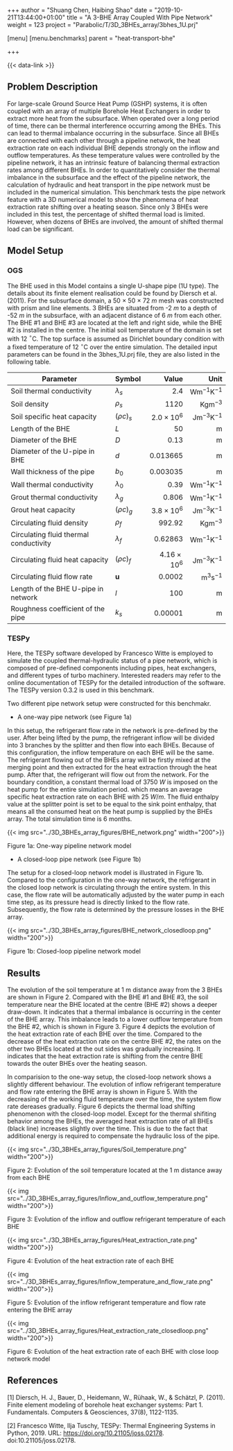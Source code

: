 +++
author = "Shuang Chen, Haibing Shao"
date = "2019-10-21T13:44:00+01:00"
title = "A 3-BHE Array Coupled With Pipe Network"
weight = 123
project = "Parabolic/T/3D_3BHEs_array/3bhes_1U.prj"

[menu]
  [menu.benchmarks]
    parent = "heat-transport-bhe"

+++

{{< data-link >}}

## Problem Description

For large-scale Ground Source Heat Pump (GSHP) systems, it is often coupled with an array of multiple Borehole Heat Exchangers in order to extract more heat from the subsurface.
When operated over a long period of time, there can be thermal interference occurring among the BHEs.
This can lead to thermal imbalance occurring in the subsurface.
Since all BHEs are connected with each other through a pipeline network, the heat extraction rate on each individual BHE depends strongly on the inflow and outflow temperatures.
As these temperature values were controlled by the pipeline network, it has an intrinsic feature of balancing thermal extraction rates among different BHEs.
In order to quantitatively consider the thermal imbalance in the subsurface and the effect of the pipeline network, the calculation of hydraulic and heat transport in the pipe network must be included in the numerical simulation.
This benchmark tests the pipe network feature with a 3D numerical model to show the phenomena of heat extraction rate shifting over a heating season.
Since only 3 BHEs were included in this test, the percentage of shifted thermal load is limited. However, when dozens of BHEs are involved, the amount of shifted thermal load can be significant.

## Model Setup

### OGS

The BHE used in this Model contains a single U-shape pipe (1U type).
The details about its finite element realisation could be found by Diersch et al. (2011).
For the subsurface domain, a 50 $\times$ 50 $\times$ 72 $m$ mesh was constructed with prism and line elements.
3 BHEs are situated from -2 $m$ to a depth of -52 $m$ in the subsurface, with an adjacent distance of 6 $m$ from each other.
The BHE \#1 and BHE \#3 are located at the left and right side, while the BHE \#2 is installed in the centre.
The initial soil temperature of the domain is set with 12 $^\circ$C.
The top surface is assumed as Dirichlet boundary condition with a fixed temperature of 12 $^\circ$C over the entire simulation.
The detailed input parameters can be found in the 3bhes\_1U.prj file, they are also listed in the following table.

| Parameter                              | Symbol             |  Value              | Unit                        |
| -------------------------------------- |:------------------ | -------------------:| --------------------------: |
| Soil thermal conductivity              | $\lambda_{s}$      | $2.4$               | $\mathrm{W m^{-1} K^{-1}}$  |
| Soil density                           | $\rho_{s}$         | $1120$              | $\mathrm{Kg m^{-3}}$        |
| Soil specific heat capacity            | $(\rho c)_{s}$     | $2.0\times10^{6}$   | $\mathrm{J m^{-3}K^{-1}}$   |
| Length of the BHE                      | $L$                | $50$                | $\mathrm{m}$                |
| Diameter of the BHE                    | $D$                | $0.13$              | $\mathrm{m}$                |
| Diameter of the U-pipe in BHE          | $d$                | $0.013665$          | $\mathrm{m}$                |
| Wall thickness of the pipe             | $b_0$              | $0.003035$          | $\mathrm{m}$                |
| Wall thermal conductivity              | $\lambda_{0}$      | $0.39$              | $\mathrm{W m^{-1} K^{-1}}$  |
| Grout thermal conductivity             | $\lambda_{g}$      | $0.806$             | $\mathrm{W m^{-1} K^{-1}}$  |
| Grout heat capacity                    | $(\rho c)_{g}$     | $3.8\times10^{6}$   | $\mathrm{J m^{-3}K^{-1}}$   |
| Circulating fluid density              | $\rho_{f}$         | $992.92$            | $\mathrm{Kg m^{-3}}$        |
| Circulating fluid thermal conductivity | $\lambda_{f}$      | $0.62863$           | $\mathrm{W m^{-1} K^{-1}}$  |
| Circulating fluid heat capacity        | $(\rho c)_{f}$     | $4.16\times10^{6}$  | $\mathrm{J m^{-3}K^{-1}}$   |
| Circulating fluid flow rate            | $\mathbf{u}$       | $0.0002$            | $\mathrm{m^{3} s^{-1}}$     |
| Length of the BHE U-pipe in network    | $l$                | $100$               | $\mathrm{m}$                |
| Roughness coefficient of the pipe      | $k_s$              | $0.00001$           | $\mathrm{m}$                |

### TESPy

Here, the TESPy software developed by Francesco Witte is employed to simulate the coupled thermal-hydraulic status of a pipe network, which is composed of pre-defined components including pipes, heat exchangers, and different types of turbo machinery.
Interested readers may refer to the online documentation of TESPy for the detailed introduction of the software.
The TESPy version 0.3.2 is used in this benchmark.

Two different pipe network setup were constructed for this benchmakr.

*   A one-way pipe network (see Figure 1a)

In this setup, the refrigerant flow rate in the network is pre-defined by the user.
After being lifted by the pump, the refrigerant inflow will be divided into 3 branches by the splitter and then flow into each BHEs.
Because of this configuration, the inflow temperature on each BHE will be the same.
The refrigerant flowing out of the BHEs array will be firstly mixed at the merging point and then extracted for the heat extraction through the heat pump.
After that, the refrigerant will flow out from the network.
For the boundary condition, a constant thermal load of 3750 $W$ is imposed on the heat pump for the entire simulation period. which means an average specific heat extraction rate on each BHE with 25 $W/m$.
The fluid enthalpy value at the splitter point is set to be equal to the sink point enthalpy, that means all the consumed heat on the heat pump is supplied by the BHEs array.
The total simulation time is 6 months.

{{< img src="../3D_3BHEs_array_figures/BHE_network.png" width="200">}}

Figure 1a: One-way pipeline network model

*   A closed-loop pipe network (see Figure 1b)

The setup for a closed-loop network model is illustrated in Figure 1b.
Compared to the configuration in the one-way network, the refrigerant in the closed loop network is circulating through the entire system.
In this case, the flow rate will be automatically adjusted by the water pump in each time step, as its pressure head is directly linked to the flow rate. Subsequently, the flow rate is determined by the pressure losses in the BHE array.

{{< img src="../3D_3BHEs_array_figures/BHE_network_closedloop.png" width="200">}}

Figure 1b: Closed-loop pipeline network model


## Results

The evolution of the soil temperature at 1 m distance away from the 3 BHEs are shown in Figure 2.
Compared with the BHE \#1 and BHE \#3, the soil temperature near the BHE located at the centre (BHE \#2) shows a deeper draw-down.
It indicates that a thermal imbalance is occurring in the center of the BHE array.
This imbalance leads to a lower outflow temperature from the BHE \#2, which is shown in Figure 3. Figure 4 depicts the evolution of the heat extraction rate of each BHE over the time.
Compared to the decrease of the heat extraction rate on the centre BHE \#2, the rates on the other two BHEs located at the out sides was gradually increasing.
It indicates that the heat extraction rate is shifting from the centre BHE towards the outer BHEs over the heating season.

In comparision to the one-way setup, the closed-loop network shows a slightly different behaviour.
The evolution of inflow refrigerant temperature and flow rate entering the BHE array is shown in Figure 5.
With the decreasing of the working fluid temperature over the time, the system flow rate dereases gradually.
Figure 6 depicts the thermal load shifting phenomenon with the closed-loop model.
Except for the thermal shifiting behavior among the BHEs, the averaged heat extraction rate of all BHEs (black line) increases slightly over the time.
This is due to the fact that additional energy is required to compensate the hydraulic loss of the pipe.


{{< img src="../3D_3BHEs_array_figures/Soil_temperature.png" width="200">}}

Figure 2: Evolution of the soil temperature located at the 1 m distance away from each BHE

{{< img src="../3D_3BHEs_array_figures/Inflow_and_outflow_temperature.png" width="200">}}

Figure 3: Evolution of the inflow and outflow refrigerant temperature of each BHE

{{< img src="../3D_3BHEs_array_figures/Heat_extraction_rate.png" width="200">}}

Figure 4: Evolution of the heat extraction rate of each BHE


{{< img src="../3D_3BHEs_array_figures/Inflow_temperature_and_flow_rate.png" width="200">}}

Figure 5: Evolution of the inflow refrigerant temperature and flow rate entering the BHE array

{{< img src="../3D_3BHEs_array_figures/Heat_extraction_rate_closedloop.png" width="200">}}

Figure 6: Evolution of the heat extraction rate of each BHE with close loop network model
## References

[1] Diersch, H. J., Bauer, D., Heidemann, W., Rühaak, W., & Schätzl, P. (2011). Finite element modeling of borehole heat exchanger systems: Part 1. Fundamentals. Computers & Geosciences, 37(8), 1122-1135.

[2] Francesco Witte, Ilja Tuschy, TESPy: Thermal Engineering Systems in Python, 2019. URL: <https://doi.org/10.21105/joss.02178>. doi:10.21105/joss.02178.
